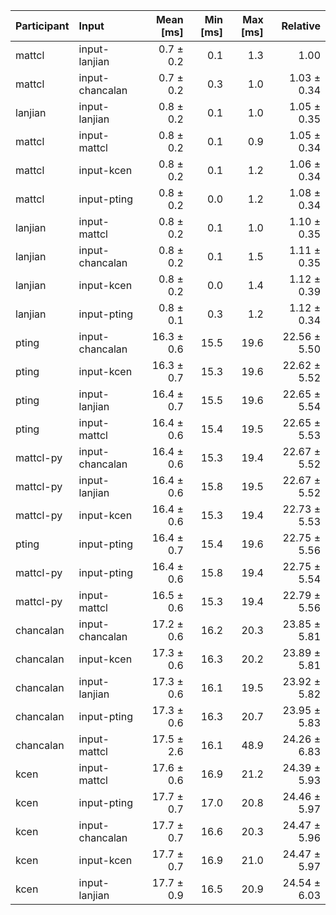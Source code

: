 | Participant | Input | Mean [ms] | Min [ms] | Max [ms] | Relative |
|:---|:---|---:|---:|---:|---:|
| mattcl | input-lanjian | 0.7 ± 0.2 | 0.1 | 1.3 | 1.00 |
| mattcl | input-chancalan | 0.7 ± 0.2 | 0.3 | 1.0 | 1.03 ± 0.34 |
| lanjian | input-lanjian | 0.8 ± 0.2 | 0.1 | 1.0 | 1.05 ± 0.35 |
| mattcl | input-mattcl | 0.8 ± 0.2 | 0.1 | 0.9 | 1.05 ± 0.34 |
| mattcl | input-kcen | 0.8 ± 0.2 | 0.1 | 1.2 | 1.06 ± 0.34 |
| mattcl | input-pting | 0.8 ± 0.2 | 0.0 | 1.2 | 1.08 ± 0.34 |
| lanjian | input-mattcl | 0.8 ± 0.2 | 0.1 | 1.0 | 1.10 ± 0.35 |
| lanjian | input-chancalan | 0.8 ± 0.2 | 0.1 | 1.5 | 1.11 ± 0.35 |
| lanjian | input-kcen | 0.8 ± 0.2 | 0.0 | 1.4 | 1.12 ± 0.39 |
| lanjian | input-pting | 0.8 ± 0.1 | 0.3 | 1.2 | 1.12 ± 0.34 |
| pting | input-chancalan | 16.3 ± 0.6 | 15.5 | 19.6 | 22.56 ± 5.50 |
| pting | input-kcen | 16.3 ± 0.7 | 15.3 | 19.6 | 22.62 ± 5.52 |
| pting | input-lanjian | 16.4 ± 0.7 | 15.5 | 19.6 | 22.65 ± 5.54 |
| pting | input-mattcl | 16.4 ± 0.6 | 15.4 | 19.5 | 22.65 ± 5.53 |
| mattcl-py | input-chancalan | 16.4 ± 0.6 | 15.3 | 19.4 | 22.67 ± 5.52 |
| mattcl-py | input-lanjian | 16.4 ± 0.6 | 15.8 | 19.5 | 22.67 ± 5.52 |
| mattcl-py | input-kcen | 16.4 ± 0.6 | 15.3 | 19.4 | 22.73 ± 5.53 |
| pting | input-pting | 16.4 ± 0.7 | 15.4 | 19.6 | 22.75 ± 5.56 |
| mattcl-py | input-pting | 16.4 ± 0.6 | 15.8 | 19.4 | 22.75 ± 5.54 |
| mattcl-py | input-mattcl | 16.5 ± 0.6 | 15.3 | 19.4 | 22.79 ± 5.56 |
| chancalan | input-chancalan | 17.2 ± 0.6 | 16.2 | 20.3 | 23.85 ± 5.81 |
| chancalan | input-kcen | 17.3 ± 0.6 | 16.3 | 20.2 | 23.89 ± 5.81 |
| chancalan | input-lanjian | 17.3 ± 0.6 | 16.1 | 19.5 | 23.92 ± 5.82 |
| chancalan | input-pting | 17.3 ± 0.6 | 16.3 | 20.7 | 23.95 ± 5.83 |
| chancalan | input-mattcl | 17.5 ± 2.6 | 16.1 | 48.9 | 24.26 ± 6.83 |
| kcen | input-mattcl | 17.6 ± 0.6 | 16.9 | 21.2 | 24.39 ± 5.93 |
| kcen | input-pting | 17.7 ± 0.7 | 17.0 | 20.8 | 24.46 ± 5.97 |
| kcen | input-chancalan | 17.7 ± 0.7 | 16.6 | 20.3 | 24.47 ± 5.96 |
| kcen | input-kcen | 17.7 ± 0.7 | 16.9 | 21.0 | 24.47 ± 5.97 |
| kcen | input-lanjian | 17.7 ± 0.9 | 16.5 | 20.9 | 24.54 ± 6.03 |
